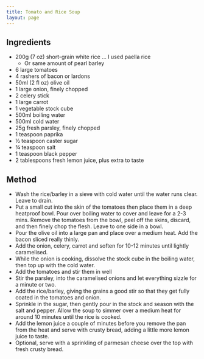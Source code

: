 ```yaml
---
title: Tomato and Rice Soup
layout: page
---
```


## Ingredients

- 200g (7 oz) short-grain white rice ... I used paella rice
    - Or same amount of pearl barley
- 6 large tomatoes
- 4 rashers of bacon or lardons
- 50ml (2 fl oz) olive oil
- 1 large onion, finely chopped
- 2 celery stick
- 1 large carrot
- 1 vegetable stock cube
- 500ml boiling water
- 500ml cold water
- 25g fresh parsley, finely chopped
- 1 teaspoon paprika
- ½ teaspoon caster sugar
- ¾ teaspoon salt
- 1 teaspoon black pepper
- 2 tablespoons fresh lemon juice, plus extra to taste

## Method

- Wash the rice/barley in a sieve with cold water until the water runs clear. Leave to drain.
- Put a small cut into the skin of the tomatoes then place them in a deep heatproof bowl. Pour over boiling water to cover and leave for a 2-3 mins. Remove the tomatoes from the bowl, peel off the skins, discard, and then finely chop the flesh. Leave to one side in a bowl.
- Pour the olive oil into a large pan and place over a medium heat. Add the bacon sliced really thinly.
- Add the onion, celery, carrot and soften for 10-12 minutes until lightly caramelised.
- While the onion is cooking, dissolve the stock cube in the boiling water, then top up with the cold water.
- Add the tomatoes and stir them in well
- Stir the parsley, into the caramelised onions and let everything sizzle for a minute or two.
- Add the rice/barley, giving the grains a good stir so that they get fully coated in the tomatoes and onion.
- Sprinkle in the sugar, then gently pour in the stock and season with the salt and pepper. Allow the soup to simmer over a medium heat for around 10 minutes until the rice is cooked.
- Add the lemon juice a couple of minutes before you remove the pan from the heat and serve with crusty bread, adding a little more lemon juice to taste.
- Optional, serve with a sprinkling of parmesan cheese over the top with fresh crusty bread.